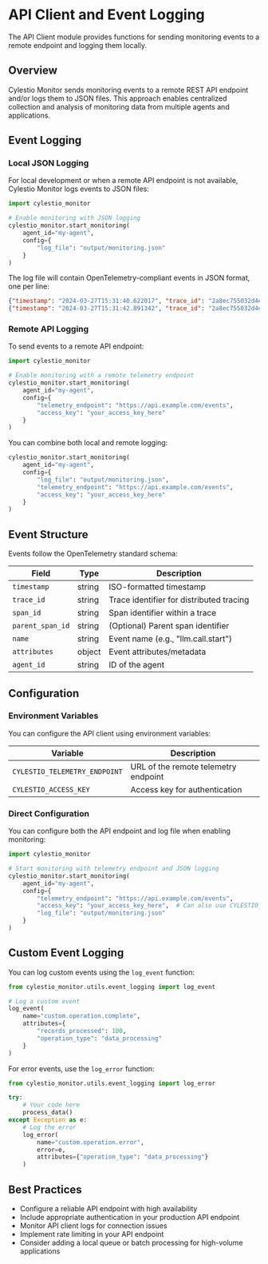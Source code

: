 # API Client and Event Logging

The API Client module provides functions for sending monitoring events to a remote endpoint and logging them locally.

## Overview

Cylestio Monitor sends monitoring events to a remote REST API endpoint and/or logs them to JSON files. This approach enables centralized collection and analysis of monitoring data from multiple agents and applications.

## Event Logging

### Local JSON Logging

For local development or when a remote API endpoint is not available, Cylestio Monitor logs events to JSON files:

```python
import cylestio_monitor

# Enable monitoring with JSON logging
cylestio_monitor.start_monitoring(
    agent_id="my-agent",
    config={
        "log_file": "output/monitoring.json"
    }
)
```

The log file will contain OpenTelemetry-compliant events in JSON format, one per line:

```json
{"timestamp": "2024-03-27T15:31:40.622017", "trace_id": "2a8ec755032d4e2ab0db888ab84ef595", "span_id": "96d8c2be667e4c78", "name": "llm.call.start", "attributes": {"model": "claude-3-haiku"}, "agent_id": "my-agent"}
{"timestamp": "2024-03-27T15:31:42.891342", "trace_id": "2a8ec755032d4e2ab0db888ab84ef595", "span_id": "a1d8c2be6b7e4c90", "parent_span_id": "96d8c2be667e4c78", "name": "llm.call.finish", "attributes": {"model": "claude-3-haiku", "duration_ms": 2269}, "agent_id": "my-agent"}
```

### Remote API Logging

To send events to a remote API endpoint:

```python
import cylestio_monitor

# Enable monitoring with a remote telemetry endpoint
cylestio_monitor.start_monitoring(
    agent_id="my-agent",
    config={
        "telemetry_endpoint": "https://api.example.com/events",
        "access_key": "your_access_key_here"
    }
)
```

You can combine both local and remote logging:

```python
cylestio_monitor.start_monitoring(
    agent_id="my-agent",
    config={
        "log_file": "output/monitoring.json",
        "telemetry_endpoint": "https://api.example.com/events",
        "access_key": "your_access_key_here"
    }
)
```

## Event Structure

Events follow the OpenTelemetry standard schema:

| Field | Type | Description |
|-------|------|-------------|
| `timestamp` | string | ISO-formatted timestamp |
| `trace_id` | string | Trace identifier for distributed tracing |
| `span_id` | string | Span identifier within a trace |
| `parent_span_id` | string | (Optional) Parent span identifier |
| `name` | string | Event name (e.g., "llm.call.start") |
| `attributes` | object | Event attributes/metadata |
| `agent_id` | string | ID of the agent |

## Configuration

### Environment Variables

You can configure the API client using environment variables:

| Variable | Description |
|----------|-------------|
| `CYLESTIO_TELEMETRY_ENDPOINT` | URL of the remote telemetry endpoint |
| `CYLESTIO_ACCESS_KEY` | Access key for authentication |

### Direct Configuration

You can configure both the API endpoint and log file when enabling monitoring:

```python
import cylestio_monitor

# Start monitoring with telemetry endpoint and JSON logging
cylestio_monitor.start_monitoring(
    agent_id="my-agent",
    config={
        "telemetry_endpoint": "https://api.example.com/events",
        "access_key": "your_access_key_here",  # Can also use CYLESTIO_ACCESS_KEY env var
        "log_file": "output/monitoring.json"
    }
)
```

## Custom Event Logging

You can log custom events using the `log_event` function:

```python
from cylestio_monitor.utils.event_logging import log_event

# Log a custom event
log_event(
    name="custom.operation.complete",
    attributes={
        "records_processed": 100,
        "operation_type": "data_processing"
    }
)
```

For error events, use the `log_error` function:

```python
from cylestio_monitor.utils.event_logging import log_error

try:
    # Your code here
    process_data()
except Exception as e:
    # Log the error
    log_error(
        name="custom.operation.error",
        error=e,
        attributes={"operation_type": "data_processing"}
    )
```

## Best Practices

- Configure a reliable API endpoint with high availability
- Include appropriate authentication in your production API endpoint
- Monitor API client logs for connection issues
- Implement rate limiting in your API endpoint
- Consider adding a local queue or batch processing for high-volume applications
